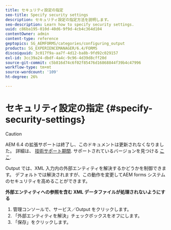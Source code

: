 ```yaml
---
title: セキュリティ設定の指定
seo-title: Specify security settings
description: セキュリティ設定の指定方法を説明します。
seo-description: Learn how to specify security settings.
uuid: c86ba195-010d-40d6-9f9d-4cb4c364d104
contentOwner: admin
content-type: reference
geptopics: SG_AEMFORMS/categories/configuring_output
products: SG_EXPERIENCEMANAGER/6.4/FORMS
discoiquuid: 3c017f9a-aa7f-4d12-ba8b-9fd92c029157
exl-id: 3cc39a24-dbdf-4a4c-9c96-4d39d8cff20d
source-git-commit: c5b816d74c6f02f85476d16868844f39b4c47996
workflow-type: tm+mt
source-wordcount: '109'
ht-degree: 26%

---
```


# セキュリティ設定の指定 {#specify-security-settings}

>[!CAUTION]
>
>AEM 6.4 の拡張サポートは終了し、このドキュメントは更新されなくなりました。 詳細は、 [技術サポート期間](https://helpx.adobe.com/jp/support/programs/eol-matrix.html). サポートされているバージョンを見つける [ここ](https://experienceleague.adobe.com/docs/?lang=ja).

Output では、XML 入力内の外部エンティティを解決するかどうかを制御できます。 デフォルトでは解決されますが、この動作を変更してAEM forms システムのセキュリティを高めることができます。

**外部エンティティへの参照を含む XML データファイルが処理されないようにする**

1. 管理コンソールで、サービス／Output をクリックします。
1. 「外部エンティティを解決」チェックボックスをオフにします。
1. 「保存」をクリックします。
